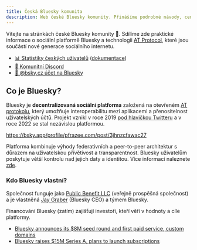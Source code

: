 ```yaml
---
title: Česká Bluesky komunita
description: Web české Bluesky komunity. Přinášíme podrobné návody, cenné tipy a praktické triky, které ocení nejen běžní uživatelé, ale i vývojáři a nadšenci.
---
```


Vítejte na stránkách české Bluesky komunity 👋. Sdílíme zde praktické informace o sociální platformě Bluesky a technologii [AT Protocol](/definice/at-protokol), které jsou součástí nové generace sociálního internetu.

* [📊 Statistiky českých uživatelů](https://stats.bsky.cz) ([dokumentace](/projekty/ceske-statistiky/))
* [💬 Komunitní Discord](https://discord.com/invite/DT6VcuEvXx)
* [🔗 @bsky.cz účet na Bluesky](https://bsky.app/profile/bsky.cz)

## Co je Bluesky?

Bluesky je **decentralizovaná sociální platforma** založená na otevřeném [AT protokolu](https://atproto.com/), který
umožňuje interoperabilitu mezi aplikacemi a přenositelnost uživatelských účtů. Projekt vznikl v roce 2019
[pod hlavičkou Twitteru](https://x.com/jack/status/1204766078468911106) a v roce 2022 se stal nezávislou platformou.

https://bsky.app/profile/pfrazee.com/post/3jhnzcfawac27

Platforma kombinuje výhody federativních a peer-to-peer architektur s důrazem na uživatelskou přívětivost a
transparentnost. Bluesky uživatelům poskytuje větší kontrolu nad jejich daty a identitou. Více informací naleznete
[zde](https://blueskyweb.zendesk.com/hc/en-us/articles/19002666608397-What-is-Bluesky).

### Kdo Bluesky vlastní?

Společnost funguje jako [Public Benefit LLC](https://bsky.social/about/blog/2-7-2022-overview) (veřejně prospěšná
společnost) a je vlastněná [Jay Graber](https://bsky.app/profile/jay.bsky.team) (Bluesky CEO) a týmem Bluesky.

Financování Bluesky (zatím) zajišťují investoři, kteří věří v hodnoty a cíle platformy.

- [Bluesky announces its $8M seed round and first paid service, custom domains](https://techcrunch.com/2023/07/05/bluesky-announces-its-8m-seed-round-first-paid-service-custom-domains/)
- [Bluesky raises $15M Series A, plans to launch subscriptions](https://techcrunch.com/2024/10/24/bluesky-raises-15m-series-a-plans-to-launch-subscriptions/)
